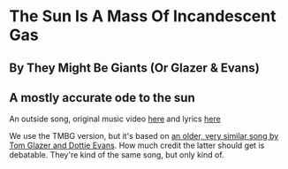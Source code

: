 # The Sun Is A Mass Of Incandescent Gas
## By They Might Be Giants (Or Glazer & Evans)
## A mostly accurate ode to the sun

An outside song, original music video [here](https://www.youtube.com/watch?v=3JdWlSF195Y) and lyrics [here](https://www.azlyrics.com/lyrics/theymightbegiants/whydoesthesunshinethesunisamassofincandescentgas.html)

We use the TMBG version, but it's based on [an older, very similar song by Tom Glazer and Dottie Evans](https://www.youtube.com/watch?v=p7Q4VYHPZw8).  How much credit the latter should get is debatable.  They're kind of the same song, but only kind of.